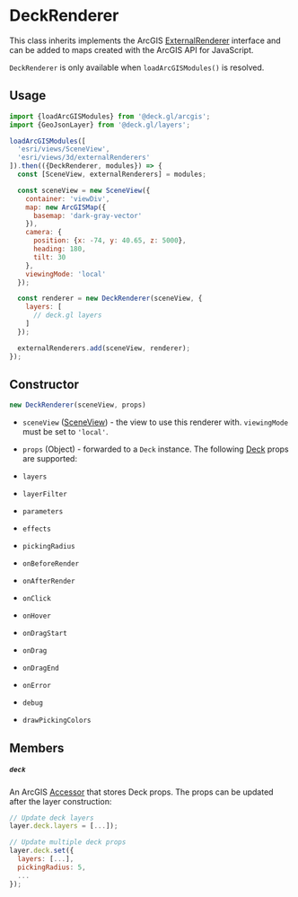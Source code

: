 # DeckRenderer

This class inherits implements the ArcGIS [ExternalRenderer](https://developers.arcgis.com/javascript/latest/api-reference/esri-views-3d-externalRenderers.html#ExternalRenderer) interface and can be added to maps created with the ArcGIS API for JavaScript.

`DeckRenderer` is only available when `loadArcGISModules()` is resolved.

## Usage

```js
import {loadArcGISModules} from '@deck.gl/arcgis';
import {GeoJsonLayer} from '@deck.gl/layers';

loadArcGISModules([
  'esri/views/SceneView',
  'esri/views/3d/externalRenderers'
]).then(({DeckRenderer, modules}) => {
  const [SceneView, externalRenderers] = modules;

  const sceneView = new SceneView({
    container: 'viewDiv',
    map: new ArcGISMap({
      basemap: 'dark-gray-vector'
    }),
    camera: {
      position: {x: -74, y: 40.65, z: 5000},
      heading: 180,
      tilt: 30
    },
    viewingMode: 'local'
  });

  const renderer = new DeckRenderer(sceneView, {
    layers: [
      // deck.gl layers
    ]
  });

  externalRenderers.add(sceneView, renderer);
});
```


## Constructor

```js
new DeckRenderer(sceneView, props)
```

- `sceneView` ([SceneView](https://developers.arcgis.com/javascript/latest/api-reference/esri-views-SceneView.html)) - the view to use this renderer with. `viewingMode` must be set to `'local'`.
- `props` (Object) - forwarded to a `Deck` instance. The following [Deck](/docs/api-reference/deck.md) props are supported:

- `layers`
- `layerFilter`
- `parameters`
- `effects`
- `pickingRadius`
- `onBeforeRender`
- `onAfterRender`
- `onClick`
- `onHover`
- `onDragStart`
- `onDrag`
- `onDragEnd`
- `onError`
- `debug`
- `drawPickingColors`


## Members

##### `deck`

An ArcGIS [Accessor](https://developers.arcgis.com/javascript/latest/api-reference/esri-core-Accessor.html) that stores Deck props. The props can be updated after the layer construction:

```js
// Update deck layers
layer.deck.layers = [...]);

// Update multiple deck props
layer.deck.set({
  layers: [...],
  pickingRadius: 5,
  ...
});
```

